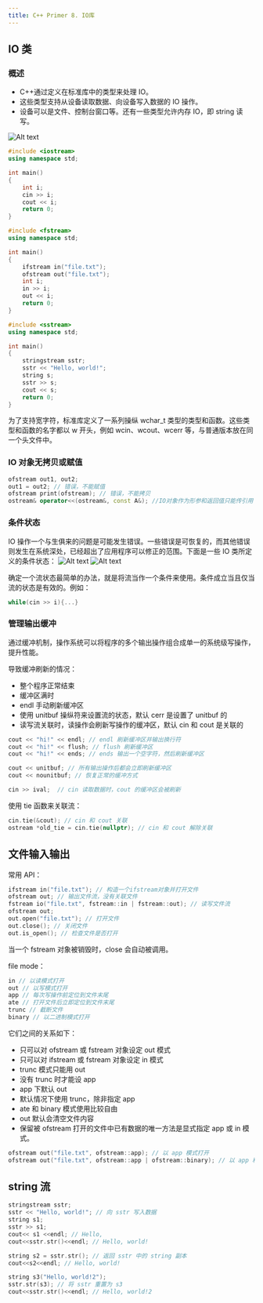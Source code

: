 ```yaml
---
title: C++ Primer 8. IO库
---
```


## IO 类

### 概述

- C++通过定义在标准库中的类型来处理 IO。
- 这些类型支持从设备读取数据、向设备写入数据的 IO 操作。
- 设备可以是文件、控制台窗口等。还有一些类型允许内存 IO，即 string 读写。

![Alt text](image.png)

```cpp
#include <iostream>
using namespace std;

int main()
{
	int i;
	cin >> i;
	cout << i;
	return 0;
}
```

```cpp
#include <fstream>
using namespace std;

int main()
{
	ifstream in("file.txt");
	ofstream out("file.txt");
	int i;
	in >> i;
	out << i;
	return 0;
}
```

```cpp
#include <sstream>
using namespace std;

int main()
{
	stringstream sstr;
	sstr << "Hello, world!";
	string s;
	sstr >> s;
	cout << s;
	return 0;
}
```

为了支持宽字符，标准库定义了一系列操纵 wchar_t 类型的类型和函数。这些类型和函数的名字都以 w 开头，例如 wcin、wcout、wcerr 等，与普通版本放在同一个头文件中。

### IO 对象无拷贝或赋值

```cpp
ofstream out1, out2;
out1 = out2; // 错误，不能赋值
ofstream print(ofstream); // 错误，不能拷贝
ostream& operator<<(ostream&, const A&); //IO对象作为形参和返回值只能传引用
```

### 条件状态

IO 操作一个与生俱来的问题是可能发生错误。一些错误是可恢复的，而其他错误则发生在系统深处，已经超出了应用程序可以修正的范围。下面是一些 IO 类所定义的条件状态：
![Alt text](image-1.png)
![Alt text](image-2.png)

确定一个流状态最简单的办法，就是将流当作一个条件来使用。条件成立当且仅当流的状态是有效的。例如：

```cpp
while(cin >> i){...}
```

### 管理输出缓冲

通过缓冲机制，操作系统可以将程序的多个输出操作组合成单一的系统级写操作，提升性能。

导致缓冲刷新的情况：

- 整个程序正常结束
- 缓冲区满时
- endl 手动刷新缓冲区
- 使用 unitbuf 操纵符来设置流的状态，默认 cerr 是设置了 unitbuf 的
- 读写流关联时，读操作会刷新写操作的缓冲区，默认 cin 和 cout 是关联的

```cpp
cout << "hi!" << endl; // endl 刷新缓冲区并输出换行符
cout << "hi!" << flush; // flush 刷新缓冲区
cout << "hi!" << ends; // ends 输出一个空字符，然后刷新缓冲区

cout << unitbuf; // 所有输出操作后都会立即刷新缓冲区
cout << nounitbuf; // 恢复正常的缓冲方式

cin >> ival;  // cin 读取数据时，cout 的缓冲区会被刷新
```

使用 tie 函数来关联流：

```cpp
cin.tie(&cout); // cin 和 cout 关联
ostream *old_tie = cin.tie(nullptr); // cin 和 cout 解除关联
```

## 文件输入输出

常用 API：

```cpp
ifstream in("file.txt"); // 构造一个ifstream对象并打开文件
ofstream out; // 输出文件流，没有关联文件
fstream io("file.txt", fstream::in | fstream::out); // 读写文件流
ofstream out;
out.open("file.txt"); // 打开文件
out.close(); // 关闭文件
out.is_open(); // 检查文件是否打开
```

当一个 fstream 对象被销毁时，close 会自动被调用。

file mode：

```cpp
in // 以读模式打开
out // 以写模式打开
app // 每次写操作前定位到文件末尾
ate // 打开文件后立即定位到文件末尾
trunc // 截断文件
binary // 以二进制模式打开
```

它们之间的关系如下：

- 只可以对 ofstream 或 fstream 对象设定 out 模式
- 只可以对 ifstream 或 fstream 对象设定 in 模式
- trunc 模式只能用 out
- 没有 trunc 时才能设 app
- app 下默认 out
- 默认情况下使用 trunc，除非指定 app
- ate 和 binary 模式使用比较自由
- out 默认会清空文件内容
- 保留被 ofstream 打开的文件中已有数据的唯一方法是显式指定 app 或 in 模式。

```cpp
ofstream out("file.txt", ofstream::app); // 以 app 模式打开
ofstream out("file.txt", ofstream::app | ofstream::binary); // 以 app 和 binary 模式打开
```

## string 流

``` cpp
stringstream sstr;
sstr << "Hello, world!"; // 向 sstr 写入数据
string s1;
sstr >> s1;
cout<< s1 <<endl; // Hello,
cout<<sstr.str()<<endl; // Hello, world!

string s2 = sstr.str(); // 返回 sstr 中的 string 副本
cout<<s2<<endl; // Hello, world!

string s3("Hello, world!2");
sstr.str(s3); // 将 sstr 重置为 s3
cout<<sstr.str()<<endl; // Hello, world!2
```